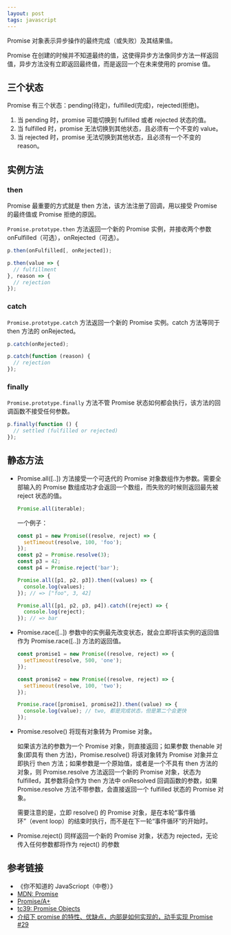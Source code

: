 ```yaml
---
layout: post
tags: javascript
---
```


Promise 对象表示异步操作的最终完成（或失败）及其结果值。

Promise 在创建的时候并不知道最终的值，这使得异步方法像同步方法一样返回值，异步方法没有立即返回最终值，而是返回一个在未来使用的 promise 值。

## 三个状态

Promise 有三个状态：pending(待定)，fulfilled(完成)，rejected(拒绝)。

1. 当 pending 时，promise 可能切换到 fulfilled 或者 rejected 状态的值。
2. 当 fulfilled 时，promise 无法切换到其他状态，且必须有一个不变的 value。
3. 当 rejected 时，promise 无法切换到其他状态，且必须有一个不变的 reason。

## 实例方法

### then

Promise 最重要的方式就是 then 方法，该方法注册了回调，用以接受 Promise 的最终值或 Promise 拒绝的原因。

`Promise.prototype.then` 方法返回一个新的 Promise 实例，并接收两个参数 onFulfilled（可选），onRejected（可选）。

```js
p.then(onFulfilled[, onRejected]);

p.then(value => {
  // fulfillment
}, reason => {
  // rejection
});
```

### catch

`Promise.prototype.catch` 方法返回一个新的 Promise 实例。catch 方法等同于 then 方法的 onRejected。

```js
p.catch(onRejected);

p.catch(function (reason) {
  // rejection
});
```

### finally

`Promise.prototype.finally` 方法不管 Promise 状态如何都会执行，该方法的回调函数不接受任何参数。

```js
p.finally(function () {
  // settled (fulfilled or rejected)
});
```

## 静态方法

- Promise.all([..]) 方法接受一个可迭代的 Promise 对象数组作为参数。需要全部输入的 Promise 数组成功才会返回一个数组，而失败的时候则返回最先被 reject 状态的值。

  ```js
  Promise.all(iterable);
  ```

  一个例子：

  ```js
  const p1 = new Promise((resolve, reject) => {
    setTimeout(resolve, 100, 'foo');
  });
  const p2 = Promise.resolve(3);
  const p3 = 42;
  const p4 = Promise.reject('bar');

  Promise.all([p1, p2, p3]).then((values) => {
    console.log(values);
  }); // => ["foo", 3, 42]

  Promise.all([p1, p2, p3, p4]).catch((reject) => {
    console.log(reject);
  }); // => bar
  ```

- Promise.race([..]) 参数中的实例最先改变状态，就会立即将该实例的返回值作为 Promise.race([..]) 方法的返回值。

  ```js
  const promise1 = new Promise((resolve, reject) => {
    setTimeout(resolve, 500, 'one');
  });

  const promise2 = new Promise((resolve, reject) => {
    setTimeout(resolve, 100, 'two');
  });

  Promise.race([promise1, promise2]).then((value) => {
    console.log(value); // two, 都是完成状态，但是第二个会更快
  });
  ```

- Promise.resolve() 将现有对象转为 Promise 对象。

  如果该方法的参数为一个 Promise 对象，则直接返回；如果参数 thenable 对象(即具有 then 方法)，Promise.resolve() 将该对象转为 Promise 对象并立即执行 then 方法；如果参数是一个原始值，或者是一个不具有 then 方法的对象，则 Promise.resolve 方法返回一个新的 Promise 对象，状态为 fulfilled，其参数将会作为 then 方法中 onResolved 回调函数的参数，如果 Promise.resolve 方法不带参数，会直接返回一个 fulfilled 状态的 Promise 对象。

  需要注意的是，立即 resolve() 的 Promise 对象，是在本轮“事件循环”（event loop）的结束时执行，而不是在下一轮“事件循环”的开始时。

- Promise.reject() 同样返回一个新的 Promise 对象，状态为 rejected，无论传入任何参数都将作为 reject() 的参数

## 参考链接

- 《你不知道的 JavaScriopt（中卷）》
- [MDN: Promise](https://developer.mozilla.org/en-US/docs/Web/JavaScript/Reference/Global_Objects/Promise)
- [Promise/A+](https://promisesaplus.com/)
- [tc39: Promise Objects](https://tc39.es/ecma262/#sec-promise-objects)
- [介绍下 promise 的特性、优缺点，内部是如何实现的，动手实现 Promise #29](https://github.com/lgwebdream/FE-Interview/issues/29)
